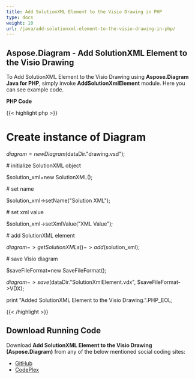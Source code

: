 ```yaml
---
title: Add SolutionXML Element to the Visio Drawing in PHP
type: docs
weight: 10
url: /java/add-solutionxml-element-to-the-visio-drawing-in-php/
---
```


## **Aspose.Diagram - Add SolutionXML Element to the Visio Drawing**
To Add SolutionXML Element to the Visio Drawing using **Aspose.Diagram Java for PHP**, simply invoke **AddSolutionXmlElement** module. Here you can see example code.

**PHP Code**

{{< highlight php >}}

 # Create instance of Diagram

$diagram=new Diagram($dataDir."drawing.vsd");

\# initialize SolutionXML object

$solution_xml=new SolutionXML();

\# set name

$solution_xml->setName("Solution XML");

\# set xml value

$solution_xml->setXmlValue("XML Value");

\# add SolutionXML element

$diagram->getSolutionXMLs()->add($solution_xml);

\# save Visio diagram

$saveFileFormat=new SaveFileFormat();

$diagram->save($dataDir."SolutionXmlElement.vdx", $saveFileFormat->VDX);

print "Added SolutionXML Element to the Visio Drawing.".PHP_EOL;

{{< /highlight >}}
## **Download Running Code**
Download **Add SolutionXML Element to the Visio Drawing (Aspose.Diagram)** from any of the below mentioned social coding sites:

- [GitHub](https://github.com/asposediagram/Aspose.Diagram-for-Java/blob/master/Plugins/Aspose_Diagram_Java_for_PHP/src/aspose/diagram/WorkingwithSolutionXMLElements/AddSolutionXmlElement.php)
- [CodePlex](https://asposediagramjavaphp.codeplex.com/SourceControl/latest#src/aspose/diagram/WorkingwithSolutionXMLElements/AddSolutionXmlElement.php)
